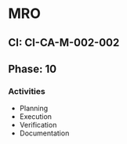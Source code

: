 # MRO

## CI: CI-CA-M-002-002
## Phase: 10

### Activities
- Planning
- Execution
- Verification
- Documentation

